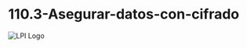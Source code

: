 # 110.3-Asegurar-datos-con-cifrado
![LPI Logo](../../../wallpaper/diogenes_linux "Buscando al hombre nuevo")
